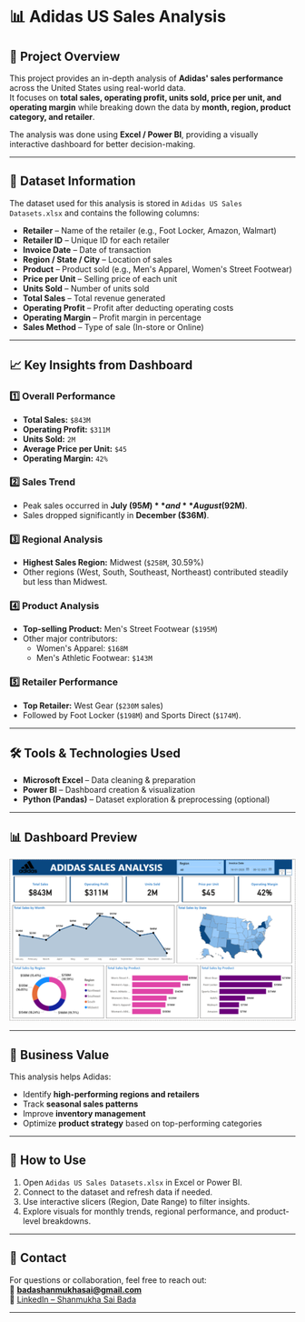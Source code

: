 # 📊 Adidas US Sales Analysis

## 📝 Project Overview
This project provides an in-depth analysis of **Adidas' sales performance** across the United States using real-world data.  
It focuses on **total sales, operating profit, units sold, price per unit, and operating margin** while breaking down the data by **month, region, product category, and retailer**.  

The analysis was done using **Excel / Power BI**, providing a visually interactive dashboard for better decision-making.

---

## 📂 Dataset Information
The dataset used for this analysis is stored in `Adidas US Sales Datasets.xlsx` and contains the following columns:

- **Retailer** – Name of the retailer (e.g., Foot Locker, Amazon, Walmart)
- **Retailer ID** – Unique ID for each retailer
- **Invoice Date** – Date of transaction
- **Region / State / City** – Location of sales
- **Product** – Product sold (e.g., Men's Apparel, Women's Street Footwear)
- **Price per Unit** – Selling price of each unit
- **Units Sold** – Number of units sold
- **Total Sales** – Total revenue generated
- **Operating Profit** – Profit after deducting operating costs
- **Operating Margin** – Profit margin in percentage
- **Sales Method** – Type of sale (In-store or Online)

---

## 📈 Key Insights from Dashboard

### 1️⃣ **Overall Performance**
- **Total Sales:** `$843M`
- **Operating Profit:** `$311M`
- **Units Sold:** `2M`
- **Average Price per Unit:** `$45`
- **Operating Margin:** `42%`

### 2️⃣ **Sales Trend**
- Peak sales occurred in **July ($95M)** and **August ($92M)**.
- Sales dropped significantly in **December ($36M)**.

### 3️⃣ **Regional Analysis**
- **Highest Sales Region:** Midwest (`$258M`, 30.59%)
- Other regions (West, South, Southeast, Northeast) contributed steadily but less than Midwest.

### 4️⃣ **Product Analysis**
- **Top-selling Product:** Men's Street Footwear (`$195M`)
- Other major contributors:
  - Women's Apparel: `$168M`
  - Men's Athletic Footwear: `$143M`

### 5️⃣ **Retailer Performance**
- **Top Retailer:** West Gear (`$230M` sales)
- Followed by Foot Locker (`$198M`) and Sports Direct (`$174M`).

---

## 🛠 Tools & Technologies Used
- **Microsoft Excel** – Data cleaning & preparation  
- **Power BI** – Dashboard creation & visualization  
- **Python (Pandas)** – Dataset exploration & preprocessing (optional)

---

## 📊 Dashboard Preview
![Adidas Sales Dashboard](addidas.PNG)

---

## 🎯 Business Value
This analysis helps Adidas:
- Identify **high-performing regions and retailers**
- Track **seasonal sales patterns**
- Improve **inventory management**
- Optimize **product strategy** based on top-performing categories

---

## 📌 How to Use
1. Open `Adidas US Sales Datasets.xlsx` in Excel or Power BI.
2. Connect to the dataset and refresh data if needed.
3. Use interactive slicers (Region, Date Range) to filter insights.
4. Explore visuals for monthly trends, regional performance, and product-level breakdowns.

---

## 📧 Contact
For questions or collaboration, feel free to reach out:  
📩 **badashanmukhasai@gmail.com**  
🔗 [LinkedIn – Shanmukha Sai Bada](https://www.linkedin.com/in/shanmukha-sai-bada/)

---
